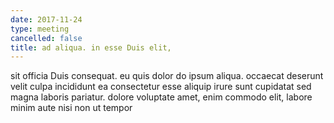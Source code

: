```yaml
---
date: 2017-11-24
type: meeting
cancelled: false
title: ad aliqua. in esse Duis elit,
---
```

sit officia Duis consequat. eu quis dolor do ipsum aliqua. occaecat deserunt velit culpa incididunt ea consectetur esse aliquip irure sunt cupidatat sed magna laboris pariatur. dolore voluptate amet, enim commodo elit, labore minim aute nisi non ut tempor